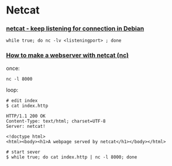 # Netcat

### [netcat - keep listening for connection in Debian](https://superuser.com/a/1530614)

```shell
while true; do nc -lv <listeningport> ; done
```

### [How to make a webserver with netcat (nc)](https://jameshfisher.com/2018/12/31/how-to-make-a-webserver-with-netcat-nc/)

once:

```
nc -l 8000
```

loop:

```shell
# edit index
$ cat index.http

HTTP/1.1 200 OK
Content-Type: text/html; charset=UTF-8
Server: netcat!

<!doctype html>
<html><body><h1>A webpage served by netcat</h1></body></html>

# start sever
$ while true; do cat index.http | nc -l 8000; done
```
